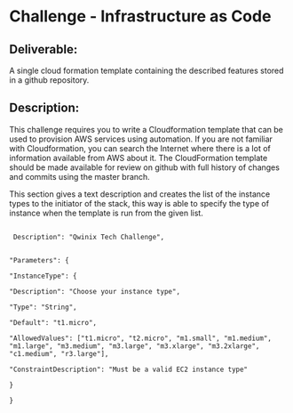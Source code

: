 <h1>Challenge - Infrastructure as Code</h1>

<h2>Deliverable:</h2>
A single cloud formation template containing the described features stored in a github repository.  

<h2>Description:</h2>
<p>This challenge requires you to write a Cloudformation template that can be used to provision AWS services using automation. If you are not familiar with Cloudformation, you can search the Internet where there is a lot of information available from AWS about it. The CloudFormation template should be made available for review on github with full history of changes and commits using the master branch.</p>


This section gives a text description and creates the list of the instance types to the initiator of the stack, this way is able to specify the type of instance when the template is run from the given list.
 
  
 <code>
 Description": "Qwinix Tech Challenge",<br>
  <br>"Parameters": {
    <br>"InstanceType": {
      <br>"Description": "Choose your instance type",
      <br>"Type": "String",
      <br>"Default": "t1.micro",
      <br>"AllowedValues": ["t1.micro", "t2.micro", "m1.small", "m1.medium", "m1.large", "m3.medium", "m3.large", "m3.xlarge", "m3.2xlarge", "c1.medium", "r3.large"],
      <br>"ConstraintDescription": "Must be a valid EC2 instance type"
    <br>}
  <br>}
 </code>
